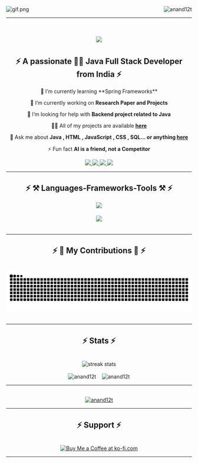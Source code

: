 <img align="right" src="https://komarev.com/ghpvc/?username=anand12t&label=Profile%20views&color=0e75b6&style=flat" alt="anand12t" />
<img src="https://camo.githubusercontent.com/8e61cad30a03cd0939480a1705ee45e5e672b9e2db42b2747a772f2756911058/68747470733a2f2f676c6f62616c2e646973636f757273652d63646e2e636f6d2f627573696e657373362f75706c6f6164732f636f64656f7267666f72756d2f6f726967696e616c2f32582f352f353835306130383831333634383535356633346332396265613762366431646531356630313635352e676966" alt="gif.png" align="canter">

<hr/>

<h1 align="center"><img src="https://readme-typing-svg.herokuapp.com/?font=Righteous&size=35&center=true&vCenter=true&width=500&height=70&duration=4000&lines=Hi+There!+👋;+I'm+Anand+Tripathi+!;" /></h1>
<h2 align="center">⚡ A passionate 👨‍💻 Java Full Stack Developer from India ⚡</h2>
<div align="center">
🌱 I’m currently learning **Spring Frameworks**
 
🔭 I’m currently working on **Research Paper and Projects**

🤝 I’m looking for help with **Backend project related to Java**

👨‍💻 All of my projects are available **[here](https://www.linkedin.com/in/anandtripathi1205/)**

💬 Ask me about **Java , HTML , JavaScript , CSS , SQL... or anything [here](https://anandtripathi-portfolio.netlify.app/)**

⚡ Fun fact **AI is a friend, not a Competitor**
 </div> 
 <div align="center"> 
  <a href="https://www.hackerrank.com/profile/anandtripathi121" target="blank">
     <img src="https://img.shields.io/badge/Hackerrank-3333?style=for-the-badge&logo=hackerrank&logoColor=white" target="_blank" />
  </a>
  <a href="mailto:anandtripathi1205@gmail.com">
    <img src="https://img.shields.io/badge/Gmail-333333?style=for-the-badge&logo=gmail&logoColor=red" />
  </a>
  <a href="https://www.linkedin.com/in/anandtripathi1205/" target="_blank">
    <img src="https://img.shields.io/badge/LinkedIn-0077B5?style=for-the-badge&logo=linkedin&logoColor=white" target="_blank" />
  </a>
  <a href="https://anandtripathi-portfolio.netlify.app/" target="_blank">
     <img src="https://img.shields.io/badge/Portfolio-FF5722?style=for-the-badge&logo=todoist&logoColor=white" target="_blank" /> <!-- sqlite, safari, google-chrome are other good icon options -->
  </a>
</div>

<hr/>

<h2 align="center">⚡ ⚒️ Languages-Frameworks-Tools ⚒️ ⚡</h2>
<div align="center">
    <img src="https://skillicons.dev/icons?i=html,css,tailwind,vscode,bootstrap,javascript,nodejs" /><br><br>
    <img src="https://skillicons.dev/icons?i=c,java,python,mysql,mongodb,git,github,linux" /><br>
</div>
<br/>

<hr/>

<div align="center">
    <h2 align="center">⚡ 🐍 My Contributions 🐍 ⚡</h2>
  <br>
  <img alt="snake eating my contributions" src="https://raw.githubusercontent.com/Anand12T/Fork/output/github-contribution-grid-snake.svg" />
  <br/><br/>
</div>

<hr/>
<div align="center">
    <h2 align="center">⚡ Stats  ⚡</h2>
  <br>
<div align="center">
  <img src="https://github-readme-streak-stats.herokuapp.com/?user=anand12t&count_private=true&theme=react&border_radius=10"  alt="streak stats" />
</div>
<br>

<div align="center">
<img src="https://github-readme-stats.vercel.app/api/top-langs?username=anand12t&count_private=true&show_icons=true&theme=react&rank_icon=github&border_radius=10" alt="anand12t" />
&nbsp;&nbsp;
<img src="https://github-readme-stats.vercel.app/api?username=anand12t&show_icons=true&locale=en&hide=HTML&layout=compact&theme=react&border_radius=10&size_weight=0.5&count_weight=0.5" alt="anand12t" />
<br>
</div>

<hr/>

<div align="center">
  <br>
  <a href="https://github.com/ryo-ma/github-profile-trophy"><img src="https://github-profile-trophy.vercel.app/?username=anand12t" alt="anand12t" />
  </a>
  <br>
</div>

<hr/>

<div align="center">
  <h2 align="center">⚡ Support ⚡</h2>
  <br>
  <a href="https://buymeacoffee.com/anandtripathi" target='_blank'><img  src='https://storage.ko-fi.com/cdn/kofi1.png?v=3' height="70" width="290"  alt='Buy Me a Coffee at ko-fi.com' /></a>
 <hr/>
</div>

